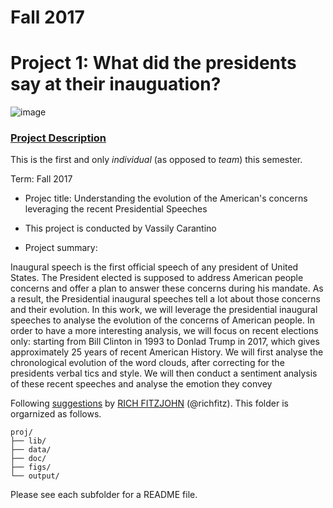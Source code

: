 # Fall 2017
# Project 1: What did the presidents say at their inauguation?

![image](figs/title.jpg)

### [Project Description](doc/)
This is the first and only *individual* (as opposed to *team*) this semester. 

Term: Fall 2017

+ Projec title: Understanding the evolution of the American's concerns leveraging the recent Presidential Speeches
+ This project is conducted by Vassily Carantino

+ Project summary: 

Inaugural speech is the first official speech of any president of United States. The President elected is supposed to address American people concerns and offer a plan to answer these concerns during his mandate. As a result, the Presidential inaugural speeches tell a lot about those concerns and their evolution. In this work, we will leverage the presidential inaugural speeches to analyse the evolution of the concerns of American people. 
In order to have a more interesting analysis, we will focus on recent elections only: starting from Bill Clinton in 1993 to Donlad Trump in 2017, which gives approximately 25 years of recent American History.
We will first analyse the chronological evolution of the word clouds, after correcting for the presidents verbal tics and style. We will then conduct a sentiment analysis of these recent speeches and analyse the emotion they convey



Following [suggestions](http://nicercode.github.io/blog/2013-04-05-projects/) by [RICH FITZJOHN](http://nicercode.github.io/about/#Team) (@richfitz). This folder is orgarnized as follows.

```
proj/
├── lib/
├── data/
├── doc/
├── figs/
└── output/
```

Please see each subfolder for a README file.
